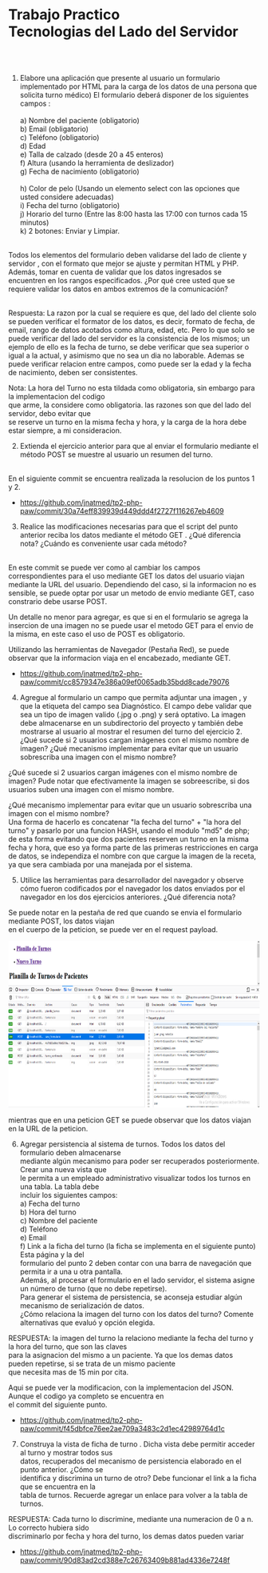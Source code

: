 <h1>Trabajo Practico <br>
Tecnologias del Lado del Servidor</h1><br><br>

1) Elabore una aplicación que presente al usuario un formulario implementado por HTML para la
carga de los datos de una persona que solicita turno médico) El formulario deberá disponer de los
siguientes campos : <br><br>
    a) Nombre del paciente (obligatorio)<br>
    b) Email (obligatorio)<br>
    c) Teléfono (obligatorio)<br>
    d) Edad<br>
    e) Talla de calzado (desde 20 a 45 enteros)<br>
    f) Altura (usando la herramienta de deslizador)<br>
    g) Fecha de nacimiento (obligatorio)<br><br>
    h) Color de pelo (Usando un elemento select con las opciones que usted considere adecuadas)<br>
    i) Fecha del turno (obligatorio)<br>
    j) Horario del turno (Entre las 8:00 hasta las 17:00 con turnos cada 15 minutos)<br>
    k) 2 botones: Enviar y Limpiar.<br><br>

Todos los elementos del formulario deben validarse del lado de cliente y servidor , con el formato
que mejor se ajuste y permitan HTML y PHP. Además, tomar en cuenta de validar que los datos
ingresados se encuentren en los rangos especificados. ¿Por qué cree usted que se requiere validar
los datos en ambos extremos de la comunicación?<br><br>

<p>Respuesta: La razon por la cual se requiere es que, del lado del cliente solo se pueden verificar 
el formator de los datos, es decir, formato de fecha, de email, rango de datos acotados como altura, edad, etc.
Pero lo que solo se puede verificar del lado del servidor es la consistencia de los mismos; un ejemplo de ello es
la fecha de turno, se debe verificar que sea superior o igual a la actual, y asimismo que no sea un dia no laborable. 
Ademas se puede verificar relacion entre campos, como puede ser la edad y la fecha de nacimiento, deben ser consistentes.</p>

<p>Nota: La hora del Turno no esta tildada como obligatoria, sin embargo para la implementacion del codigo<br>
que arme, la considere como obligatoria. las razones son que del lado del servidor, debo evitar que <br>
se reserve un turno en la misma fecha y hora, y la carga de la hora debe estar siempre, a mi consideracion.</p>

2) Extienda el ejercicio anterior para que al enviar el formulario mediante el método POST se muestre
al usuario un resumen del turno. <br><br>

En el siguiente commit se encuentra realizada la resolucion de los puntos 1 y 2. 

- https://github.com/jnatmed/tp2-php-paw/commit/30a74eff839939d449ddd4f2727f116267eb4609

3) Realice las modificaciones necesarias para que el script del punto anterior reciba los datos
mediante el método GET . ¿Qué diferencia nota? ¿Cuándo es conveniente usar cada método?<br><br>

En este commit se puede ver como al cambiar los campos correspondientes para el uso mediante GET
los datos del usuario viajan mediante la URL del usuario. Dependiendo del caso, si la informacion 
no es sensible, se puede optar por usar un metodo de envio mediante GET, caso constrario debe usarse
POST. 

Un detalle no menor para agregar, es que si en el formulario se agrega la insercion de una imagen
no se puede usar el metodo GET para el envio de la misma, en este caso el uso de POST es obligatorio.   

Utilizando las herramientas de Navegador (Pestaña Red), se puede observar que la informacion viaja en el encabezado, mediante GET. 

- https://github.com/jnatmed/tp2-php-paw/commit/cc8579347e386a09ef0065adb35bdd8cade79076


4) Agregue al formulario un campo que permita adjuntar una imagen , y que la etiqueta del campo sea
Diagnóstico. El campo debe validar que sea un tipo de imagen valido (.jpg o .png) y será optativo.
La imagen debe almacenarse en un subdirectorio del proyecto y también debe mostrarse al
usuario al mostrar el resumen del turno del ejercicio 2. ¿Qué sucede si 2 usuarios cargan imágenes
con el mismo nombre de imagen? ¿Qué mecanismo implementar para evitar que un usuario
sobrescriba una imagen con el mismo nombre?

¿Qué sucede si 2 usuarios cargan imágenes con el mismo nombre de imagen?
Pude notar que efectivamente la imagen se sobreescribe, si dos usuarios suben una imagen con el 
mismo nombre. <br>
<p>¿Qué mecanismo implementar para evitar que un usuario sobrescriba una imagen con el mismo nombre?<br>
Una forma de hacerlo es concatenar "la fecha del turno" + "la hora del turno" y pasarlo por una 
funcion HASH, usando el modulo "md5" de php; de esta forma evitando que dos pacientes reserven un turno
en la misma fecha y hora, que eso ya forma parte de las primeras  restricciones en carga de datos, 
se independiza el nombre con que cargue la imagen de la receta, ya que sera cambiada por una manejada 
por el sistema. <br></p>

5) Utilice las herramientas para desarrollador del navegador y observe cómo fueron codificados por
el navegador los datos enviados por el navegador en los dos ejercicios anteriores. ¿Qué diferencia
nota?

<p>Se puede notar en la pestaña de red que cuando se envia el formulario mediante POST, los datos viajan <br>
en el cuerpo de la peticion, se puede ver en el request payload. <br></p>

<img src='img/punto5-tp2-php.png' alt="imagen" width="auto" height="333">

<p> mientras que en una peticion GET se puede observar que los datos viajan en la URL de la peticion. </p>

6) Agregar persistencia al sistema de turnos. Todos los datos del formulario deben almacenarse <br>
mediante algún mecanismo para poder ser recuperados posteriormente. Crear una nueva vista que <br>
le permita a un empleado administrativo visualizar todos los turnos en una tabla. La tabla debe <br>
incluir los siguientes campos: <br>
    a) Fecha del turno <br>
    b) Hora del turno <br>
    c) Nombre del paciente <br>
    d) Teléfono <br>
    e) Email <br>
    f) Link a la ficha del turno (la ficha se implementa en el siguiente punto) Esta página y la del <br>
     formulario del punto 2 deben contar con una barra de navegación que permita ir a una u otra pantalla.<br>
Además, al procesar el formulario en el lado servidor, el sistema asigne un número de turno (que no debe repetirse). <br>
Para generar el sistema de persistencia, se aconseja estudiar algún mecanismo de serialización de datos. <br>
¿Cómo relaciona la imagen del turno con los datos del turno? Comente alternativas que evaluó y opción elegida. <br>

<p>RESPUESTA: la imagen del turno la relaciono mediante la fecha del turno y la hora del turno, que son las claves<br> 
para la asignacion del mismo a un paciente. Ya que los demas datos pueden repetirse, si se trata de un mismo paciente <br>
que necesita mas de 15 min por cita. </p>
<p>Aqui se puede ver la modificacion, con la implementacion del JSON. Aunque el codigo ya completo se encuentra en <br>
el commit del siguiente punto.</p>

- https://github.com/jnatmed/tp2-php-paw/commit/f45dbfce76ee2ae709a3483c2d1ec42989764d1c

7) Construya la vista de ficha de turno . Dicha vista debe permitir acceder al turno y mostrar todos sus <br>
datos, recuperados del mecanismo de persistencia elaborado en el punto anterior. ¿Cómo se  <br>
identifica y discrimina un turno de otro? Debe funcionar el link a la ficha que se encuentra en la <br>
tabla de turnos. Recuerde agregar un enlace para volver a la tabla de turnos. <br> 

<p>RESPUESTA: Cada turno lo discrimine, mediante una numeracion de 0 a n. Lo correcto hubiera sido <br>
discriminarlo por fecha y hora del turno, los demas datos pueden variar</p>

- https://github.com/jnatmed/tp2-php-paw/commit/90d83ad2cd388e7c26763409b881ad4336e7248f